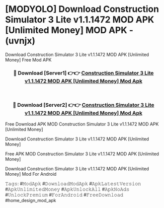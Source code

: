 # [MODYOLO] Download Construction Simulator 3 Lite v1.1.1472 MOD APK [Unlimited Money] MOD APK - (uvnjx)
Download Construction Simulator 3 Lite v1.1.1472 MOD APK [Unlimited Money] Free Mod APK

<div align="center">
<h3>🔴 Download [Server1] 👉👉 <a href="https://apk-comot.site?title=Construction_Simulator_3_Lite_v1.1.1472_MOD_APK_[Unlimited_Money]">Construction Simulator 3 Lite v1.1.1472 MOD APK [Unlimited Money] Mod Apk</a></h3><br>

<h3>🔴 Download [Server2] 👉👉 <a href="https://apk-comot.site?title=Construction_Simulator_3_Lite_v1.1.1472_MOD_APK_[Unlimited_Money]">Construction Simulator 3 Lite v1.1.1472 MOD APK [Unlimited Money] Mod Apk</a></h3>
</div>


Free Download APK MOD Construction Simulator 3 Lite v1.1.1472 MOD APK [Unlimited Money]

Download Construction Simulator 3 Lite v1.1.1472 MOD APK [Unlimited Money] 

Free APK MOD Construction Simulator 3 Lite v1.1.1472 MOD APK [Unlimited Money] 

Download Construction Simulator 3 Lite v1.1.1472 MOD APK [Unlimited Money] Mod For Android

𝚃𝚊𝚐𝚜: #𝙼𝚘𝚍𝙰𝚙𝚔 #𝙳𝚘𝚠𝚗𝚕𝚘𝚊𝚍𝙼𝚘𝚍𝙰𝚙𝚔 #𝙰𝚙𝚔𝙻𝚊𝚝𝚎𝚜𝚝𝚅𝚎𝚛𝚜𝚒𝚘𝚗 #𝙰𝚙𝚔𝚄𝚗𝚕𝚒𝚖𝚒𝚝𝚎𝚍𝙼𝚘𝚗𝚎𝚢 #𝙰𝚙𝚔𝚄𝚗𝚕𝚘𝚌𝚔𝙰𝚕𝚕 #𝙰𝚙𝚔𝙽𝚘𝙰𝚍𝚜 #𝚄𝚗𝚕𝚘𝚌𝚔𝙿𝚛𝚎𝚖𝚒𝚞𝚖 #𝙵𝚘𝚛𝙰𝚗𝚍𝚛𝚘𝚒𝚍 #𝙵𝚛𝚎𝚎𝙳𝚘𝚠𝚗𝚕𝚘𝚊𝚍 #home_design_mod_apk